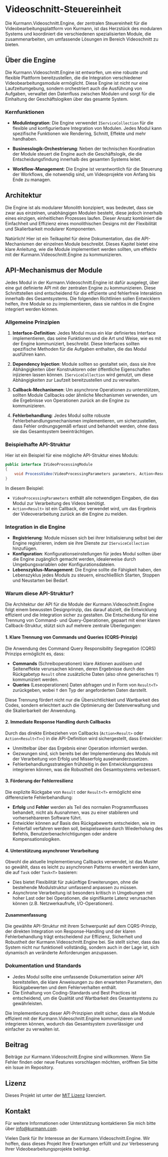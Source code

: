 # Videoschnitt-Steuereinheit

Die Kurmann.Videoschnitt.Engine, der zentralen Steuereinheit für die Videobearbeitungsplattform von Kurmann, ist das Herzstück des modularen Systems und koordiniert die verschiedenen spezialisierten Module, die zusammenarbeiten, um umfassende Lösungen im Bereich Videoschnitt zu bieten.

## Über die Engine

Die Kurmann.Videoschnitt.Engine ist entworfen, um eine robuste und flexible Plattform bereitzustellen, die die Integration verschiedener Videobearbeitungsmodule ermöglicht. Diese Engine ist nicht nur eine Laufzeitumgebung, sondern orchestriert auch die Ausführung von Aufgaben, verwaltet den Datenfluss zwischen Modulen und sorgt für die Einhaltung der Geschäftslogiken über das gesamte System.

### Kernfunktionen

- **Modulintegration**: Die Engine verwendet `IServiceCollection` für die flexible und konfigurierbare Integration von Modulen. Jedes Modul kann spezifische Funktionen wie Rendering, Schnitt, Effekte und mehr handhaben.

- **Businesslogik-Orchestrierung**: Neben der technischen Koordination der Module steuert die Engine auch die Geschäftslogik, die die Entscheidungsfindung innerhalb des gesamten Systems leitet.

- **Workflow-Management**: Die Engine ist verantwortlich für die Steuerung der Workflows, die notwendig sind, um Videoprojekte von Anfang bis Ende zu managen.

## Architektur

Die Engine ist als modularer Monolith konzipiert, was bedeutet, dass sie zwar aus einzelnen, unabhängigen Modulen besteht, diese jedoch innerhalb eines einzigen, einheitlichen Prozesses laufen. Dieser Ansatz kombiniert die Einfachheit und Effizienz eines monolithischen Designs mit der Flexibilität und Skalierbarkeit modularer Komponenten.

Natürlich! Hier ist ein Teilkapitel für deine Dokumentation, das die API-Mechanismen der einzelnen Module beschreibt. Dieses Kapitel bietet eine klare Anleitung, wie die Module implementiert werden sollten, um effektiv mit der Kurmann.Videoschnitt.Engine zu kommunizieren. 

## API-Mechanismus der Module

Jedes Modul in der Kurmann.Videoschnitt.Engine ist dafür ausgelegt, über eine gut definierte API mit der zentralen Engine zu kommunizieren. Diese Schnittstellen sind entscheidend für die effiziente und fehlerfreie Interaktion innerhalb des Gesamtsystems. Die folgenden Richtlinien sollen Entwicklern helfen, ihre Module so zu implementieren, dass sie nahtlos in die Engine integriert werden können.

### Allgemeine Prinzipien

1. **Interface-Definition**: Jedes Modul muss ein klar definiertes Interface implementieren, das seine Funktionen und die Art und Weise, wie es mit der Engine kommuniziert, beschreibt. Diese Interfaces sollten spezifische Methoden für die Aufgaben enthalten, die das Modul ausführen kann.

2. **Dependency Injection**: Module sollten so gestaltet sein, dass sie ihre Abhängigkeiten über Konstruktoren oder öffentliche Eigenschaften injizieren lassen können. `IServiceCollection` wird genutzt, um diese Abhängigkeiten zur Laufzeit bereitzustellen und zu verwalten.

3. **Callback-Mechanismen**: Um asynchrone Operationen zu unterstützen, sollten Module Callbacks oder ähnliche Mechanismen verwenden, um die Ergebnisse von Operationen zurück an die Engine zu kommunizieren. 

4. **Fehlerbehandlung**: Jedes Modul sollte robuste Fehlerbehandlungsmechanismen implementieren, um sicherzustellen, dass Fehler ordnungsgemäß erfasst und behandelt werden, ohne dass sie das Gesamtsystem beeinträchtigen.

### Beispielhafte API-Struktur

Hier ist ein Beispiel für eine mögliche API-Struktur eines Moduls:

```csharp
public interface IVideoProcessingModule
{
    void ProcessVideo(VideoProcessingParameters parameters, Action<Result> onResult);
}
```

In diesem Beispiel:

- `VideoProcessingParameters` enthält alle notwendigen Eingaben, die das Modul zur Verarbeitung des Videos benötigt.
- `Action<Result>` ist ein Callback, der verwendet wird, um das Ergebnis der Videoverarbeitung zurück an die Engine zu melden.

### Integration in die Engine

- **Registrierung**: Module müssen sich bei ihrer Initialisierung selbst bei der Engine registrieren, indem sie ihre Dienste zur `IServiceCollection` hinzufügen.
- **Konfiguration**: Konfigurationseinstellungen für jedes Modul sollten über die Engine zugänglich gemacht werden, idealerweise durch Umgebungsvariablen oder Konfigurationsdateien.
- **Lebenszyklus-Management**: Die Engine sollte die Fähigkeit haben, den Lebenszyklus jedes Moduls zu steuern, einschließlich Starten, Stoppen und Neustarten bei Bedarf.

### Warum diese API-Struktur?

Die Architektur der API für die Module der Kurmann.Videoschnitt.Engine folgt einem bewussten Designprinzip, das darauf abzielt, die Entwicklung effizient und die Integration sicher zu gestalten. Die Entscheidung für eine Trennung von Command- und Query-Operationen, gepaart mit einer klaren Callback-Struktur, stützt sich auf mehrere zentrale Überlegungen:

#### 1. Klare Trennung von Commands und Queries (CQRS-Prinzip)

Die Anwendung des Command Query Responsibility Segregation (CQRS) Prinzips ermöglicht es, dass:
- **Commands** (Schreiboperationen) klare Aktionen auslösen und Seiteneffekte verursachen können, deren Ergebnisse durch den Rückgabetyp `Result` ohne zusätzliche Daten (also ohne generisches `T`) kommuniziert werden.
- **Queries** (Leseoperationen) Daten abfragen und in Form von `Result<T>` zurückgeben, wobei `T` den Typ der angeforderten Daten darstellt.

Diese Trennung fördert nicht nur die Übersichtlichkeit und Wartbarkeit des Codes, sondern erleichtert auch die Optimierung der Datenverwaltung und die Skalierbarkeit der Anwendung.

#### 2. Immediate Response Handling durch Callbacks

Durch das direkte Einbeziehen von Callbacks (`Action<Result>` oder `Action<Result<T>>`) in die API-Definition wird sichergestellt, dass Entwickler:
- Unmittelbar über das Ergebnis einer Operation informiert werden.
- Gezwungen sind, sich bereits bei der Implementierung des Moduls mit der Verarbeitung von Erfolg und Misserfolg auseinanderzusetzen. 
- Fehlerbehandlungsstrategien frühzeitig in den Entwicklungsprozess integrieren können, was die Robustheit des Gesamtsystems verbessert.

#### 3. Förderung der Fehlerresilienz

Die explizite Rückgabe von `Result` oder `Result<T>` ermöglicht eine differenzierte Fehlerbehandlung:
- **Erfolg** und **Fehler** werden als Teil des normalen Programmflusses behandelt, nicht als Ausnahmen, was zu einer stabileren und vorhersehbareren Software führt.
- Entwickler können auf Basis des Rückgabewerts entscheiden, wie im Fehlerfall verfahren werden soll, beispielsweise durch Wiederholung des Befehls, Benutzerbenachrichtigungen oder andere Kompensationslogiken.

#### 4. Unterstützung asynchroner Verarbeitung

Obwohl die aktuelle Implementierung Callbacks verwendet, ist das Muster so gewählt, dass es leicht zu asynchronen Patterns erweitert werden kann, die auf `Task` oder `Task<T>` basieren:
- Dies bietet Flexibilität für zukünftige Erweiterungen, ohne die bestehende Modulstruktur umfassend anpassen zu müssen.
- Asynchrone Verarbeitung ist besonders kritisch in Umgebungen mit hoher Last oder bei Operationen, die signifikante Latenz verursachen können (z.B. Netzwerkaufrufe, I/O-Operationen).

#### Zusammenfassung

Die gewählte API-Struktur mit ihrem Schwerpunkt auf dem CQRS-Prinzip, der direkten Integration von Response-Handling und der klaren Fehlerbehandlung trägt entscheidend zur Effizienz, Sicherheit und Robustheit der Kurmann.Videoschnitt.Engine bei. Sie stellt sicher, dass das System nicht nur funktionell vollständig, sondern auch in der Lage ist, sich dynamisch an veränderte Anforderungen anzupassen.

### Dokumentation und Standards

- Jedes Modul sollte eine umfassende Dokumentation seiner API bereitstellen, die klare Anweisungen zu den erwarteten Parametern, den Rückgabewerten und dem Fehlerverhalten enthält.
- Die Einhaltung von Coding-Standards und Best Practices ist entscheidend, um die Qualität und Wartbarkeit des Gesamtsystems zu gewährleisten.

Die Implementierung dieser API-Prinzipien stellt sicher, dass alle Module effizient mit der Kurmann.Videoschnitt.Engine kommunizieren und integrieren können, wodurch das Gesamtsystem zuverlässiger und einfacher zu verwalten ist.

## Beitrag

Beiträge zur Kurmann.Videoschnitt.Engine sind willkommen. Wenn Sie Fehler finden oder neue Features vorschlagen möchten, eröffnen Sie bitte ein Issue im Repository.

## Lizenz

Dieses Projekt ist unter der [MIT Lizenz](LICENSE.md) lizenziert.

## Kontakt

Für weitere Informationen oder Unterstützung kontaktieren Sie mich bitte über [info@kurmann.com](mailto:info@kurmann.com).

Vielen Dank für Ihr Interesse an der Kurmann.Videoschnitt.Engine. Wir hoffen, dass dieses Projekt Ihre Erwartungen erfüllt und zur Verbesserung Ihrer Videobearbeitungsprojekte beiträgt.
